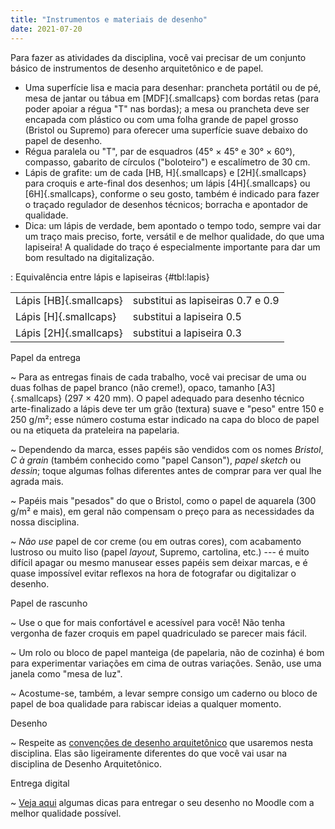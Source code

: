 ```yaml
---
title: "Instrumentos e materiais de desenho"
date: 2021-07-20
---
```


Para fazer as atividades da disciplina, você vai precisar de um conjunto
básico de instrumentos de desenho arquitetônico e de papel.

- Uma superfície lisa e macia para desenhar: prancheta portátil ou de
  pé, mesa de jantar ou tábua em [MDF]{.smallcaps} com bordas retas
  (para poder apoiar a régua "T" nas bordas); a mesa ou prancheta deve
  ser encapada com plástico ou com uma folha grande de papel grosso
  (Bristol ou Supremo) para oferecer uma superfície suave debaixo do
  papel de desenho.
- Régua paralela ou "T", par de esquadros (45° × 45° e 30° × 60°),
  compasso, gabarito de círculos ("boloteiro") e escalímetro de 30 cm.
- Lápis de grafite: um de cada [HB, H]{.smallcaps} e [2H]{.smallcaps}
  para croquis e arte-final dos desenhos; um lápis [4H]{.smallcaps} ou
  [6H]{.smallcaps}, conforme o seu gosto, também é indicado para fazer o
  traçado regulador de desenhos técnicos; borracha e apontador de
  qualidade.
- Dica: um lápis de verdade, bem apontado o tempo todo, sempre vai dar
  um traço mais preciso, forte, versátil e de melhor qualidade, do que
  uma lapiseira! A qualidade do traço é especialmente importante para
  dar um bom resultado na digitalização.

: Equivalência entre lápis e lapiseiras {#tbl:lapis}

|                        |                                   |
|------------------------|-----------------------------------|
| Lápis [HB]{.smallcaps} | substitui as lapiseiras 0.7 e 0.9 |
| Lápis [H]{.smallcaps}  | substitui a lapiseira 0.5         |
| Lápis [2H]{.smallcaps} | substitui a lapiseira 0.3         |

Papel da entrega

~ Para as entregas finais de cada trabalho, você vai precisar de uma ou
  duas folhas de papel branco (não creme!), opaco, tamanho
  [A3]{.smallcaps} (297 × 420 mm). O papel adequado para desenho técnico
  arte-finalizado a lápis deve ter um grão (textura) suave e "peso"
  entre 150 e 250 g/m²; esse número costuma estar indicado na capa do
  bloco de papel ou na etiqueta da prateleira na papelaria.

~ Dependendo da marca, esses papéis são vendidos com os nomes *Bristol*,
  *C à grain* (também conhecido como "papel Canson"), *papel sketch* ou
  *dessin*; toque algumas folhas diferentes antes de comprar para ver
  qual lhe agrada mais.

~ Papéis mais "pesados" do que o Bristol, como o papel de aquarela (300
  g/m² e mais), em geral não compensam o preço para as necessidades da
  nossa disciplina.

~ *Não use* papel de cor creme (ou em outras cores), com acabamento
  lustroso ou muito liso (papel *layout*, Supremo, cartolina, etc.) ---
  é muito difícil apagar ou mesmo manusear esses papéis sem deixar
  marcas, e é quase impossível evitar reflexos na hora de fotografar ou
  digitalizar o desenho.

Papel de rascunho

~ Use o que for mais confortável e acessível para você! Não tenha
  vergonha de fazer croquis em papel quadriculado se parecer mais fácil.

~ Um rolo ou bloco de papel manteiga (de papelaria, não de cozinha) é
  bom para experimentar variações em cima de outras variações. Senão,
  use uma janela como "mesa de luz".

~ Acostume-se, também, a levar sempre consigo um caderno ou bloco de
  papel de boa qualidade para rabiscar ideias a qualquer momento.

Desenho

~ Respeite as [convenções de desenho arquitetônico](desenho.md) que
  usaremos nesta disciplina. Elas são ligeiramente diferentes do que
  você vai usar na disciplina de Desenho Arquitetônico.

Entrega digital

~ [Veja aqui](digitalizar.md) algumas dicas para entregar o seu
  desenho no Moodle com a melhor qualidade possível.

